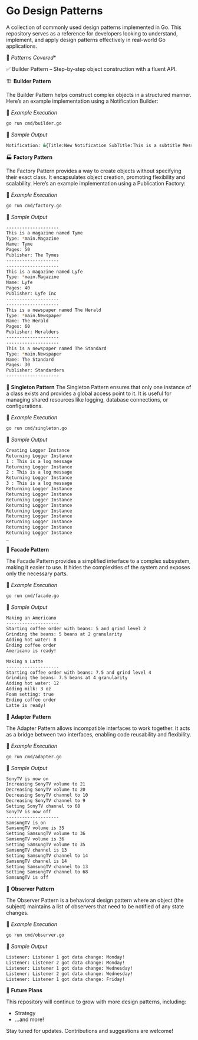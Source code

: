 # Go Design Patterns

A collection of commonly used design patterns implemented in Go. This repository serves as a reference for developers looking to understand, implement, and apply design patterns effectively in real-world Go applications.

🚀 *Patterns Covered**

✅ Builder Pattern – Step-by-step object construction with a fluent API.

🏗 **Builder Pattern**

The Builder Pattern helps construct complex objects in a structured manner. Here’s an example implementation using a Notification Builder:

📌 *Example Execution*

```bash
go run cmd/builder.go
```

📜 *Sample Output*

```bash
Notification: &{Title:New Notification SubTitle:This is a subtitle Message:This is a basic notification Image:image.jpg Icon:icon.png Priority:5 Type:alert}
```

🏭 **Factory Pattern**

The Factory Pattern provides a way to create objects without specifying their exact class. It encapsulates object creation, promoting flexibility and scalability. Here’s an example implementation using a Publication Factory:

📌 *Example Execution*

```bash
go run cmd/factory.go
```

📜 *Sample Output*

```bash
--------------------
This is a magazine named Tyme
Type: *main.Magazine
Name: Tyme
Pages: 50
Publisher: The Tymes
--------------------
--------------------
This is a magazine named Lyfe
Type: *main.Magazine
Name: Lyfe
Pages: 40
Publisher: Lyfe Inc
--------------------
--------------------
This is a newspaper named The Herald
Type: *main.Newspaper
Name: The Herald
Pages: 60
Publisher: Heralders
--------------------
--------------------
This is a newspaper named The Standard
Type: *main.Newspaper
Name: The Standard
Pages: 30
Publisher: Standarders
--------------------
```

🔄 **Singleton Pattern**
The Singleton Pattern ensures that only one instance of a class exists and provides a global access point to it. It is useful for managing shared resources like logging, database connections, or configurations.

📌 *Example Execution*

```bash
go run cmd/singleton.go
```

📜 *Sample Output*

```bash
Creating Logger Instance
Returning Logger Instance
1 : This is a log message
Returning Logger Instance
2 : This is a log message
Returning Logger Instance
3 : This is a log message
Returning Logger Instance
Returning Logger Instance
Returning Logger Instance
Returning Logger Instance
Returning Logger Instance
Returning Logger Instance
Returning Logger Instance
Returning Logger Instance
Returning Logger Instance
_
```

🏢 **Facade Pattern**

The Facade Pattern provides a simplified interface to a complex subsystem, making it easier to use. It hides the complexities of the system and exposes only the necessary parts.

📌 *Example Execution*

```bash
go run cmd/facade.go
```

📜 *Sample Output*

```bash
Making an Americano
--------------------
Starting coffee order with beans: 5 and grind level 2
Grinding the beans: 5 beans at 2 granularity
Adding hot water: 8
Ending coffee order
Americano is ready!

Making a Latte
--------------------
Starting coffee order with beans: 7.5 and grind level 4
Grinding the beans: 7.5 beans at 4 granularity
Adding hot water: 12
Adding milk: 3 oz
Foam setting: true
Ending coffee order
Latte is ready!
```

🏢 **Adapter Pattern**

The Adapter Pattern allows incompatible interfaces to work together. It acts as a bridge between two interfaces, enabling code reusability and flexibility.

📌 *Example Execution*

```bash
go run cmd/adapter.go
```

📜 *Sample Output*

```bash
SonyTV is now on
Increasing SonyTV volume to 21
Decreasing SonyTV volume to 20
Decreasing SonyTV channel to 10
Decreasing SonyTV channel to 9
Setting SonyTV channel to 68
SonyTV is now off
--------------------
SamsungTV is on
SamsungTV volume is 35
Setting SamsungTV volume to 36
SamsungTV volume is 36
Setting SamsungTV volume to 35
SamsungTV channel is 13
Setting SamsungTV channel to 14
SamsungTV channel is 14
Setting SamsungTV channel to 13
Setting SamsungTV channel to 68
SamsungTV is off
```

🏢 **Observer Pattern**

The Observer Pattern is a behavioral design pattern where an object (the subject) maintains a list of observers that need to be notified of any state changes.

📌 *Example Execution*

```bash
go run cmd/observer.go
```

📜 *Sample Output*

```bash
Listener: Listener 1 got data change: Monday!
Listener: Listener 2 got data change: Monday!
Listener: Listener 1 got data change: Wednesday!
Listener: Listener 2 got data change: Wednesday!
Listener: Listener 1 got data change: Friday!
```

📌 **Future Plans**

This repository will continue to grow with more design patterns, including:
- Strategy
- …and more!

Stay tuned for updates. Contributions and suggestions are welcome!